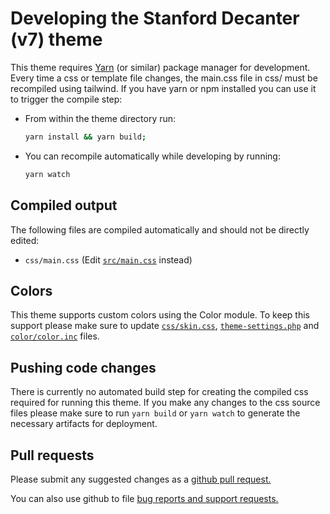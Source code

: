 # Developing the Stanford Decanter (v7) theme

This theme requires [Yarn](https://yarnpkg.com) (or similar) package manager for development. Every time a css or template file changes, the main.css file in css/ must be recompiled using tailwind. If you have yarn or npm installed you can use it to trigger the compile step:

- From within the theme directory run:

  ```sh
  yarn install && yarn build;
  ```

- You can recompile automatically while developing by running:

  ```sh
  yarn watch
  ```

## Compiled output

The following files are compiled automatically and should not be directly edited:

- `css/main.css` (Edit [`src/main.css`](../src/main.css) instead)

## Colors

This theme supports custom colors using the Color module. To keep this support please make sure to update [`css/skin.css`](../css/skin.css), [`theme-settings.php`](../theme-settings.php) and [`color/color.inc`](../color/color.inc) files.

## Pushing code changes

There is currently no automated build step for creating the compiled css required for running this theme. If you make any changes to the css source files please make sure to run `yarn build` or `yarn watch` to generate the necessary artifacts for deployment.

## Pull requests

Please submit any suggested changes as a [github pull request.](https://github.com/backdrop-contrib/stanford_decanter/compare)

You can also use github to file [bug reports and support requests.](https://github.com/backdrop-contrib/stanford_decanter/issues)
